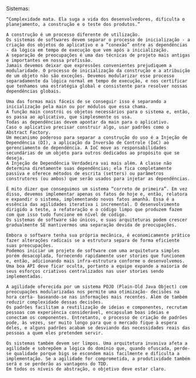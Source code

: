 Sistemas:

    “Complexidade mata. Ela suga a vida dos desenvolvedores, dificulta o planejamento, a construção e o teste dos produtos.”

    A construção é um processo diferente de utilização.
    Os sistemas de softwares devem separar o processo de inicialização - a criação dos objetos do aplicativo e a “conexão” entre as dependências - da lógica em tempo de execução que vem após a inicialização.
    A separação de preocupações é uma das técnicas de projeto mais antigas e importantes em nossa profissão.
    Jamais devemos deixar que expressões convenientes prejudiquem a modularidade. O processo de inicialização da construção e a atribuição de um objeto não são exceções. Devemos modularizar esse processo separadamente da lógica normal em tempo de execução, e nos certificar que tenhamos uma estratégia global e consistente para resolver nossas dependências globais.

    Uma das formas mais fáceis de se conseguir isso é separando a inicialização pela main ou por módulos que essa chama.
    A função main constrói os objetos necessários para o sistema e, então, os passa ao aplicativo, que simplesmente os usa.
    Todas as dependências devem apontar da main para o aplicativo.
    Caso o aplicativo precisar construir algo, usar padrões como o Abstract Factory.
    Um mecanismo poderoso para separar a construção do uso é a Injeção de Dependência (DI), a aplicação da Inversão de Controle (IoC) ao gerenciamento de dependência. A IoC move as responsabilidades secundárias de um objeto para outros dedicados ao propósito que se deseja.
    A Injeção de Dependência Verdadeira vai mais além. A classe não determina diretamente suas dependências; ela fica completamente passiva e oferece métodos de escrita (setters) ou parâmetros construtores (ou ambos) que serão usados para injetar as dependências.

    É mito dizer que conseguimos um sistema “correto de primeira”. Em vez disso, devemos implementar apenas os fatos de hoje e, então, relatora e expandir o sistema, implementando novos fatos amanhã. Essa é a essência das agilidades iterativa i incremental. O desenvolvimento dirigido a teste, a refatoração e o código limpo que produzem fazem com que isso tudo funcione em nível de código.
    Os sistemas de software são únicos, e suas arquiteturas podem crescer gradualmente SE mantivermos uma separação devida de preocupações.

    Embora o software tenha sua própria mecânica, é economicamente prático fazer alterações radicais se a estrutura separa de forma eficiente suas preocupações.
    Podemos iniciar um projeto de software com uma arquitetura simples porém desacoplada, fornecendo rapidamente user stories que funcionem e, então, adicionando mais infra-estrutura conforme o desenvolvemos.
    Uma boa API deve ficar oculta, portanto a equipe expande a maioria de seus esforços criativos centralizados nas user stories sendo implementadas.

    A agilidade oferecida por um sistema POJO (Plain-Old Java Object) com preocupações modularizadas nos permite uma otimização- decisões na hora certa- baseando-se nas informações mais recentes. Além de também reduzir complexidade dessas decisões.
    Os padrões facilitam a reutilização de ideias e componentes, recrutam pessoas com experiência considerável, encapsulam boas ideias e conectam os componentes. Entretanto, o processo de criação de padrões pode, às vezes, ser muito longo para que o mercado fique à espera deles, e alguns padrões acabam se desviando das necessidades reais das pessoas a quem eles pretendem servir.

    Os sistemas também devem ser limpos. Uma arquitetura invasiva afeta a agilidade e sobrepõem a lógica do domínio que, quando ofuscada, perde-se qualidade porque bigs se escondem mais facilmente e dificulta a implementação. Se a agilidade for comprometida, a produtividade também será e se perderão as vantagens do TDD.
    Em todos os níveis de abstração, o objetivo deve estar claro.